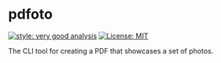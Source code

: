 # pdfoto

[![style: very good analysis][very_good_analysis_badge]][very_good_analysis_link]
[![License: MIT][license_badge]][license_link]

The CLI tool for creating a PDF that showcases a set of photos.

[license_badge]: https://img.shields.io/badge/license-MIT-blue.svg
[license_link]: https://opensource.org/licenses/MIT
[very_good_analysis_badge]: https://img.shields.io/badge/style-very_good_analysis-B22C89.svg
[very_good_analysis_link]: https://pub.dev/packages/very_good_analysis
